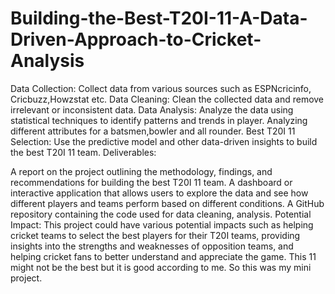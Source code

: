 # Building-the-Best-T20I-11-A-Data-Driven-Approach-to-Cricket-Analysis

Data Collection: Collect data from various sources such as ESPNcricinfo, Cricbuzz,Howzstat etc.
Data Cleaning: Clean the collected data and remove irrelevant or inconsistent data.
Data Analysis: Analyze the data using statistical techniques to identify patterns and trends in player. Analyzing different attributes for a batsmen,bowler and all rounder. 
Best T20I 11 Selection: Use the predictive model and other data-driven insights to build the best T20I 11 team.
Deliverables:

A report on the project outlining the methodology, findings, and recommendations for building the best T20I 11 team.
A dashboard or interactive application that allows users to explore the data and see how different players and teams perform based on different conditions.
A GitHub repository containing the code used for data cleaning, analysis.
Potential Impact:
This project could have various potential impacts such as helping cricket teams to select the best players for their T20I teams, providing insights into the strengths and weaknesses of opposition teams, and helping cricket fans to better understand and appreciate the game.
This 11 might not be the best but it is good according to me. So this was my mini project.
